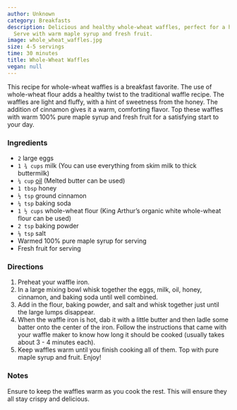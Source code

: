 ```yaml
---
author: Unknown
category: Breakfasts
description: Delicious and healthy whole-wheat waffles, perfect for a hearty breakfast.
  Serve with warm maple syrup and fresh fruit.
image: whole_wheat_waffles.jpg
size: 4-5 servings
time: 30 minutes
title: Whole-Wheat Waffles
vegan: null
---
```

This recipe for whole-wheat waffles is a breakfast favorite. The use of whole-wheat flour adds a healthy twist to the traditional waffle recipe. The waffles are light and fluffy, with a hint of sweetness from the honey. The addition of cinnamon gives it a warm, comforting flavor. Top these waffles with warm 100% pure maple syrup and fresh fruit for a satisfying start to your day.

### Ingredients

* `2` large eggs
* `1 ¾ cups` milk (You can use everything from skim milk to thick buttermilk)
* `¼ cup` [oil](http://www.100daysofrealfood.com/2011/05/14/mini-pledge-week-10-no-refined-oils/ "Mini-Pledge Week 10: No Refined Oils") (Melted butter can be used)
* `1 tbsp` honey
* `½ tsp` ground cinnamon
* `¼ tsp` baking soda
* `1 ½ cups` whole-wheat flour (King Arthur’s organic white whole-wheat flour can be used)
* `2 tsp` baking powder
* `⅛ tsp` salt
* Warmed 100% pure maple syrup for serving
* Fresh fruit for serving

### Directions

1. Preheat your waffle iron.
2. In a large mixing bowl whisk together the eggs, milk, oil, honey, cinnamon, and baking soda until well combined.
3. Add in the flour, baking powder, and salt and whisk together just until the large lumps disappear.
4. When the waffle iron is hot, dab it with a little butter and then ladle some batter onto the center of the iron. Follow the instructions that came with your waffle maker to know how long it should be cooked (usually takes about 3 - 4 minutes each).
5. Keep waffles warm until you finish cooking all of them. Top with pure maple syrup and fruit. Enjoy!

### Notes

Ensure to keep the waffles warm as you cook the rest. This will ensure they all stay crispy and delicious.
